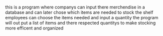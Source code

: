 this is a program where companys can input there merchendise in a database and can later chose which items are needed to stock the shelf
employees can choose the items needed and input a quantity
the program will out put a list of items and there respected quantitys to make stocking more efficent and organized
